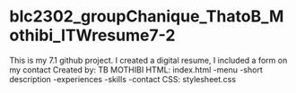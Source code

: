 # blc2302_groupChanique_ThatoB_Mothibi_ITWresume7-2

This is my 7.1 github project. I created a digital resume, I included a form on my contact
Created by: TB MOTHIBI
HTML: index.html
-menu
-short description
-experiences
-skills
-contact
CSS: stylesheet.css
